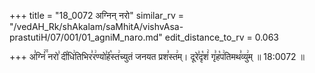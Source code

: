 +++
title = "18_0072 अग्निन् नरो"
similar_rv = "/vedAH_Rk/shAkalam/saMhitA/vishvAsa-prastutiH/07/001/01_agniM_naro.md"
edit_distance_to_rv = 0.063

+++
अ꣣ग्निं꣢꣫ नरो꣣ दी꣡धि꣢तिभिर꣣र꣢ण्यो꣣र्ह꣡स्त꣢च्युतं जनयत प्रश꣣स्त꣢म्। दूरे꣣दृ꣡शं꣢ गृ꣣ह꣡प꣢तिमथ꣣व्यु꣢म् ॥ 18:0072 ॥

<div class="js_include " url="/vedAH_Rk/shAkalam/saMhitA/vishvAsa-prastutiH/07/001/01_agniM_naro.md"  newLevelForH1="2" title="विश्वास-शाकल-प्रस्तुतिः"  > </div>